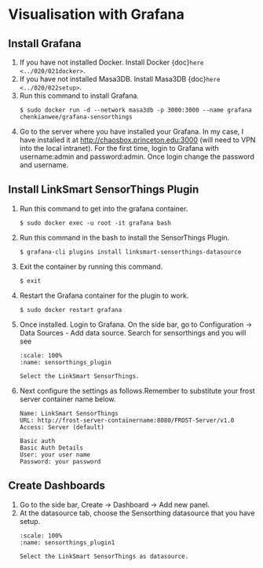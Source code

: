 # Visualisation with Grafana
## Install Grafana

1. If you have not installed Docker. Install Docker {doc}`here <../020/021docker>`.
2. If you have not installed Masa3DB. Install Masa3DB {doc}`here <../020/022setup>`.
3. Run this command to install Grafana.
    ```
    $ sudo docker run -d --network masa3db -p 3000:3000 --name grafana chenkianwee/grafana-sensorthings  
    ```
4. Go to the server where you have installed your Grafana. In my case, I have installed it at http://chaosbox.princeton.edu:3000 (will need to VPN into the local intranet). For the first time, login to Grafana with username:admin and password:admin. Once login change the password and username.
## Install LinkSmart SensorThings Plugin
1. Run this command to get into the grafana container.
    ```
    $ sudo docker exec -u root -it grafana bash
    ```
2. Run this command in the bash to install the SensorThings Plugin.
    ```
    $ grafana-cli plugins install linksmart-sensorthings-datasource
    ```
3. Exit the container by running this command.
    ```
    $ exit
    ```
4. Restart the Grafana container for the plugin to work.
    ```
    $ sudo docker restart grafana
    ```
5. Once installed. Login to Grafana. On the side bar, go to Configuration -> Data Sources - Add data source. Search for sensorthings and you will see
    ```{figure} /_static/046grafana/sensorthings_plugin.png
    :scale: 100%
    :name: sensorthings_plugin

    Select the LinkSmart SensorThings.
    ```
6. Next configure the settings as follows.Remember to substitute your frost server container name below.
    ```
    Name: LinkSmart SensorThings
    URL: http://frost-server-containername:8080/FROST-Server/v1.0
    Access: Server (default)

    Basic auth
    Basic Auth Details
    User: your user name
    Password: your password
    ```
## Create Dashboards
1. Go to the side bar, Create -> Dashboard -> Add new panel.
2. At the datasource tab, choose the Sensorthing datasource that you have setup.
    ```{figure} /_static/046grafana/sensorthings_plugin1.png
    :scale: 100%
    :name: sensorthings_plugin1

    Select the LinkSmart SensorThings as datasource.
    ```
